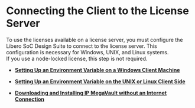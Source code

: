 # Connecting the Client to the License Server

To use the licenses available on a license server, you must configure the<br /> Libero SoC Design Suite to connect to the license server. This<br /> configuration is necessary for Windows, UNIX, and Linux systems.<br /> If you use a node-locked license, this step is not required.

-   **[Setting Up an Environment Variable on a Windows Client Machine](GUID-2C9B1D12-1572-4BB4-9677-E127B88CA2FC.md)**  

-   **[Setting Up an Environment Variable on the UNIX or Linux Client Side](GUID-E8292861-37EA-45CA-84CC-B527D60AE2EB.md)**  

-   **[Downloading and Installing IP MegaVault without an Internet Connection](GUID-81018F02-8302-4611-903F-7967206C7EB6.md)**  


